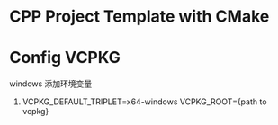 # CPP Project Template with CMake


# Config VCPKG 

windows 添加环境变量
1. VCPKG_DEFAULT_TRIPLET=x64-windows   VCPKG_ROOT={path to vcpkg}
